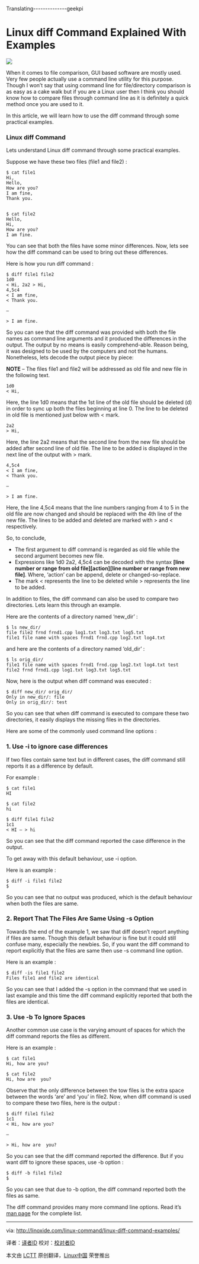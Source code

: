 Translating--------------geekpi


Linux diff Command Explained With Examples
================================================================================
![](http://linoxide.com/wp-content/uploads/2013/11/linux-diff-command.png)

When it comes to file comparison, GUI based software are mostly used. Very few people actually use a command line utility for this purpose. Though I won’t say that using command line for file/directory comparison is as easy as a cake walk but if you are a Linux user then I think you should know how to compare files through command line as it is definitely a quick method once you are used to it.

In this article, we will learn how to use the diff command through some practical examples.

### Linux diff Command ###

Lets understand Linux diff command through some practical examples.

Suppose we have these two files (file1 and file2) :

    $ cat file1
    Hi,
    Hello,
    How are you?
    I am fine,
    Thank you.


    $ cat file2
    Hello,
    Hi,
    How are you?
    I am fine.

You can see that both the files have some minor differences. Now, lets see how the diff command can be used to bring out these differences.

Here is how you run diff command :

    $ diff file1 file2
    1d0
    < Hi, 2a2 > Hi,
    4,5c4
    < I am fine,
    < Thank you.
    
    —
    
    > I am fine.

So you can see that the diff command was provided with both the file names as command line arguments and it produced the differences in the output. The output by no means is easily comprehend-able. Reason being, it was designed to be used by the computers and not the humans. Nonetheless, lets decode the output piece by piece:

**NOTE** – The files file1 and file2 will be addressed as old file and new file in the following text.

    1d0
    < Hi,

Here, the line 1d0 means that the 1st line of the old file should be deleted (d) in order to sync up both the files beginning at line 0. The line to be deleted in old file is mentioned just below with < mark.

    2a2
    > Hi,

Here, the line 2a2 means that the second line from the new file should be added after second line of old file. The line to be added is displayed in the next line of the output with > mark.

    4,5c4
    < I am fine,
    < Thank you.
    
    —
    
    > I am fine.

Here, the line 4,5c4 means that the line numbers ranging from 4 to 5 in the old file are now changed and should be replaced with the 4th line of the new file. The lines to be added and deleted are marked with > and < respectively.

So, to conclude,

- The first argument to diff command is regarded as old file while the second argument becomes new file.
- Expressions like 1d0 2a2, 4,5c4 can be decoded with the syntax **[line number or range from old file][action][line number or range from new file]**. Where, ‘action’ can be append, delete or changed-so-replace.
- The mark < represents the line to be deleted while > represents the line to be added.

In addition to files, the diff command can also be used to compare two directories. Lets learn this through an example.

Here are the contents of a directory named ‘new_dir’ :

    $ ls new_dir/
    file file2 frnd frnd1.cpp log1.txt log3.txt log5.txt
    file1 file name with spaces frnd1 frnd.cpp log2.txt log4.txt

and here are the contents of a directory named ‘old_dir’ :

    $ ls orig_dir/
    file1 file name with spaces frnd1 frnd.cpp log2.txt log4.txt test
    file2 frnd frnd1.cpp log1.txt log3.txt log5.txt

Now, here is the output when diff command was executed :

    $ diff new_dir/ orig_dir/
    Only in new_dir/: file
    Only in orig_dir/: test

So you can see that when diff command is executed to compare these two directories, it easily displays the missing files in the directories.

Here are some of the commonly used command line options :

### 1. Use -i to ignore case differences ###

If two files contain same text but in different cases, the diff command still reports it as a difference by default.

For example :

    $ cat file1
    HI
    
    $ cat file2
    hi
    
    $ diff file1 file2
    1c1
    < HI — > hi

So you can see that the diff command reported the case difference in the output.

To get away with this default behaviour, use -i option.

Here is an example :

    $ diff -i file1 file2
    $

So you can see that no output was produced, which is the default behaviour when both the files are same.

### 2. Report That The Files Are Same Using -s Option ###

Towards the end of the example 1, we saw that diff doesn’t report anything if files are same. Though this default behaviour is fine but it could still confuse many, especially the newbies. So, if you want the diff command to report explicitly that the files are same then use -s command line option.

Here is an example :

    $ diff -is file1 file2
    Files file1 and file2 are identical

So you can see that I added the -s option in the command that we used in last example and this time the diff command explicitly reported that both the files are identical.

### 3. Use -b To Ignore Spaces ###

Another common use case is the varying amount of spaces for which the diff command reports the files as different.

Here is an example :

    $ cat file1
    Hi, how are you?
    
    $ cat file2
    Hi, how are  you?

Observe that the only difference between the tow files is the extra space between the words ‘are’ and ‘you’ in file2. Now, when diff command is used to compare these two files, here is the output :

    $ diff file1 file2
    1c1
    < Hi, how are you?
    
    —
    
    > Hi, how are  you?

So you can see that the diff command reported the difference. But if you want diff to ignore these spaces, use -b option :

    $ diff -b file1 file2
    $

So you can see that due to -b option, the diff command reported both the files as same.

The diff command provides many more command line options. Read it’s [man page][1] for the complete list.

--------------------------------------------------------------------------------

via: http://linoxide.com/linux-command/linux-diff-command-examples/

译者：[译者ID](https://github.com/译者ID) 校对：[校对者ID](https://github.com/校对者ID)

本文由 [LCTT](https://github.com/LCTT/TranslateProject) 原创翻译，[Linux中国](http://linux.cn/) 荣誉推出

[1]:http://unixhelp.ed.ac.uk/CGI/man-cgi?diff